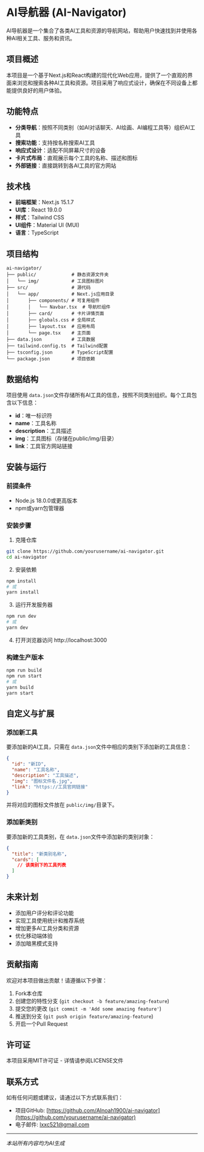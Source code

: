 # AI导航器 (AI-Navigator)

AI导航器是一个集合了各类AI工具和资源的导航网站，帮助用户快速找到并使用各种AI相关工具、服务和资讯。

## 项目概述

本项目是一个基于Next.js和React构建的现代化Web应用，提供了一个直观的界面来浏览和搜索各种AI工具和资源。项目采用了响应式设计，确保在不同设备上都能提供良好的用户体验。

## 功能特点

- **分类导航**：按照不同类别（如AI对话聊天、AI绘画、AI编程工具等）组织AI工具
- **搜索功能**：支持按名称搜索AI工具
- **响应式设计**：适配不同屏幕尺寸的设备
- **卡片式布局**：直观展示每个工具的名称、描述和图标
- **外部链接**：直接跳转到各AI工具的官方网站

## 技术栈

- **前端框架**：Next.js 15.1.7
- **UI库**：React 19.0.0
- **样式**：Tailwind CSS
- **UI组件**：Material UI (MUI)
- **语言**：TypeScript

## 项目结构

```
ai-navigator/
├── public/             # 静态资源文件夹
│   └── img/            # 工具图标图片
├── src/                # 源代码
│   └── app/            # Next.js应用目录
│       ├── components/ # 可复用组件
│       │   └── Navbar.tsx  # 导航栏组件
│       ├── card/       # 卡片详情页面
│       ├── globals.css # 全局样式
│       ├── layout.tsx  # 应用布局
│       └── page.tsx    # 主页面
├── data.json           # 工具数据
├── tailwind.config.ts  # Tailwind配置
├── tsconfig.json       # TypeScript配置
└── package.json        # 项目依赖
```

## 数据结构

项目使用 `data.json`文件存储所有AI工具的信息，按照不同类别组织。每个工具包含以下信息：

- **id**：唯一标识符
- **name**：工具名称
- **description**：工具描述
- **img**：工具图标（存储在public/img/目录）
- **link**：工具官方网站链接

## 安装与运行

### 前提条件

- Node.js 18.0.0或更高版本
- npm或yarn包管理器

### 安装步骤

1. 克隆仓库

```bash
git clone https://github.com/yourusername/ai-navigator.git
cd ai-navigator
```

2. 安装依赖

```bash
npm install
# 或
yarn install
```

3. 运行开发服务器

```bash
npm run dev
# 或
yarn dev
```

4. 打开浏览器访问 http://localhost:3000

### 构建生产版本

```bash
npm run build
npm run start
# 或
yarn build
yarn start
```

## 自定义与扩展

### 添加新工具

要添加新的AI工具，只需在 `data.json`文件中相应的类别下添加新的工具信息：

```json
{
  "id": "新ID",
  "name": "工具名称",
  "description": "工具描述",
  "img": "图标文件名.jpg",
  "link": "https://工具官网链接"
}
```

并将对应的图标文件放在 `public/img/`目录下。

### 添加新类别

要添加新的工具类别，在 `data.json`文件中添加新的类别对象：

```json
{
  "title": "新类别名称",
  "cards": [
    // 该类别下的工具列表
  ]
}
```

## 未来计划

- 添加用户评分和评论功能
- 实现工具使用统计和推荐系统
- 增加更多AI工具分类和资源
- 优化移动端体验
- 添加暗黑模式支持

## 贡献指南

欢迎对本项目做出贡献！请遵循以下步骤：

1. Fork本仓库
2. 创建您的特性分支 (`git checkout -b feature/amazing-feature`)
3. 提交您的更改 (`git commit -m 'Add some amazing feature'`)
4. 推送到分支 (`git push origin feature/amazing-feature`)
5. 开启一个Pull Request

## 许可证

本项目采用MIT许可证 - 详情请参阅LICENSE文件

## 联系方式

如有任何问题或建议，请通过以下方式联系我们：

- 项目GitHub: [https://github.com/AInoah1900/ai-navigator](https://github.com/yourusername/ai-navigator)
- 电子邮件: lxxc521@gmail.com

---

*本站所有内容均为AI生成*
